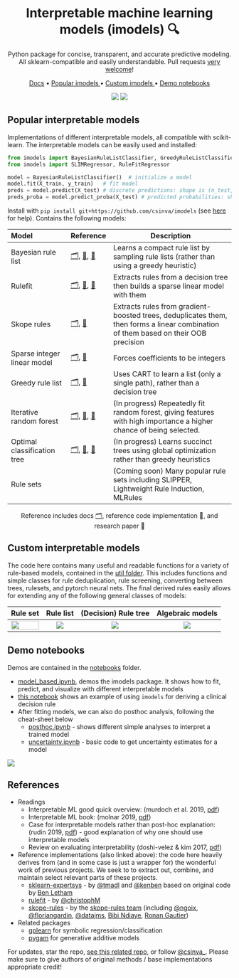 <h1 align="center"> Interpretable machine learning models (imodels) 🔍</h1>
<p align="center"> Python package for concise, transparent, and accurate predictive modeling. All sklearn-compatible and easily understandable. Pull requests <a href="https://github.com/csinva/imodels/blob/master/docs/contributing.md">very welcome</a>!
</p>


<p align="center">
  <a href="https://csinva.github.io/imodels/">Docs</a> •
  <a href="#popular-interpretable-models"> Popular imodels </a> •
  <a href="#custom-interpretable-models"> Custom imodels </a> •
  <a href="#demo-notebooks">Demo notebooks</a>
</p>

<p align="center">
  <img src="https://img.shields.io/badge/License-MIT-yellow.svg">
  <a href="https://github.com/csinva/imodels/actions"><img src="https://github.com/csinva/imodels/workflows/tests/badge.svg"></a>
</p>  


## Popular interpretable models

Implementations of different interpretable models, all compatible with scikit-learn. The interpretable models can be easily used and installed:

```python
from imodels import BayesianRuleListClassifier, GreedyRuleListClassifier, SkopeRulesClassifier, IRFClassifier
from imodels import SLIMRegressor, RuleFitRegressor

model = BayesianRuleListClassifier()  # initialize a model
model.fit(X_train, y_train)   # fit model
preds = model.predict(X_test) # discrete predictions: shape is (n_test, 1)
preds_proba = model.predict_proba(X_test) # predicted probabilities: shape is (n_test, n_classes)
```

Install with `pip install git+https://github.com/csinva/imodels` (see [here](https://github.com/csinva/imodels/blob/master/docs/troubleshooting.md) for help). Contains the following models:

| Model                       | Reference                                                    | Description                                                  |
| :--------------------------- | ------------------------------------------------------------ | ------------------------------------------------------------ |
| Bayesian rule list          | [🗂️](https://csinva.io/imodels/rule_list/bayesian_rule_list/bayesian_rule_list.html), [🔗](https://github.com/tmadl/sklearn-expertsys), [📄](https://arxiv.org/abs/1602.08610) | Learns a compact rule list by sampling rule lists (rather than using a greedy heuristic) |
| Rulefit                     | [🗂️](https://csinva.io/imodels/rule_set/rule_fit.html), [🔗](https://github.com/christophM/rulefit), [📄](http://statweb.stanford.edu/~jhf/ftp/RuleFit.pdf) | Extracts rules from a decision tree then builds a sparse linear model with them |
| Skope rules                 | [🗂️](https://csinva.io/imodels/rule_set/skope_rules.html), [🔗](https://github.com/scikit-learn-contrib/skope-rules) | Extracts rules from gradient-boosted trees, deduplicates them, then forms a linear combination of them based on their OOB precision |
| Sparse integer linear model | [🗂️](https://csinva.io/imodels/algebraic/slim.html), [📄](https://link.springer.com/article/10.1007/s10994-015-5528-6) | Forces coefficients to be integers                           |
| Greedy rule list            | [🗂️](https://csinva.io/imodels/rule_list/greedy_rule_list.html), [🔗](https://medium.com/@penggongting/implementing-decision-tree-from-scratch-in-python-c732e7c69aea) | Uses CART to learn a list (only a single path), rather than a decision tree |
| Iterative random forest     | [🗂️](https://csinva.io/imodels/tree/iterative_random_forest/iterative_random_forest.html), [🔗](https://github.com/Yu-Group/iterative-Random-Forest), [📄](https://www.pnas.org/content/115/8/1943) | (In progress) Repeatedly fit random forest, giving features with high importance a higher chance of being selected. |
| Optimal classification tree | [🗂️](https://csinva.io/imodels/tree/optimal_classification_tree/index.html), [🔗](https://github.com/pan5431333/pyoptree), [📄](https://link.springer.com/article/10.1007/s10994-017-5633-9) | (In progress) Learns succinct trees using global optimization rather than greedy heuristics |
| Rule sets                   |                                                              | (Coming soon) Many popular rule sets including SLIPPER, Lightweight Rule Induction, MLRules |

<p align="center">
Reference includes docs <a href="https://csinva.io/imodels/">🗂️</a>, reference code implementation 🔗, and research paper 📄
</p>

## Custom interpretable models

The code here contains many useful and readable functions for a variety of rule-based models, contained in the [util folder](https://csinva.io/imodels/util/index.html). This includes functions and simple classes for rule deduplication, rule screening, converting between trees, rulesets, and pytorch neural nets. The final derived rules easily allows for extending any of the following general classes of models:

|           Rule set            |        Rule list        |  (Decision) Rule tree   |        Algebraic models        |
| :---------------------------: | :---------------------: | :---------------------: | :----------------------------: |
| <img src="https://csinva.io/imodels/rule_set.jpg" width="100%"> | <img src="https://csinva.io/imodels/rule_list.jpg"> | <img src="https://csinva.io/imodels/rule_tree.jpg"> | <img src="https://csinva.io/imodels/algebraic_models.jpg"> |

## Demo notebooks
Demos are contained in the [notebooks](notebooks) folder.

- [model_based.ipynb](notebooks/1_model_based.ipynb), demos the imodels package. It shows how to fit, predict, and visualize with different interpretable models
- [this notebook](https://github.com/csinva/iai-clinical-decision-rule/blob/master/notebooks/05_fit_interpretable_models.ipynb) shows an example of using `imodels` for deriving a clinical decision rule
- After fitting models, we can also do posthoc analysis, following the cheat-sheet below 
  - [posthoc.ipynb](notebooks/2_posthoc.ipynb) - shows different simple analyses to interpret a trained model
  - [uncertainty.ipynb](notebooks/3_uncertainty.ipynb) - basic code to get uncertainty estimates for a model
<img src="https://csinva.io/notes/cheat_sheets/interp.svg?sanitize=True">

## References
- Readings
    - Interpretable ML good quick overview: (murdoch et al. 2019, [pdf](https://arxiv.org/pdf/1901.04592.pdf))
    - Interpretable ML book: (molnar 2019, [pdf](https://christophm.github.io/interpretable-ml-book/))
    - Case for interpretable models rather than post-hoc explanation: (rudin 2019, [pdf](https://arxiv.org/pdf/1811.10154.pdf)) - good explanation of why one should use interpretable models 
    - Review on evaluating interpretability (doshi-velez & kim 2017, [pdf](https://arxiv.org/pdf/1702.08608.pdf))
- Reference implementations (also linked above): the code here heavily derives from (and in some case is just a wrapper for) the wonderful work of previous projects. We seek to to extract out, combine, and maintain select relevant parts of these projects.
    - [sklearn-expertsys](https://github.com/tmadl/sklearn-expertsys) - by [@tmadl](https://github.com/tmadl) and [@kenben](https://github.com/kenben) based on original code by [Ben Letham](http://lethalletham.com/)
    - [rulefit](https://github.com/christophM/rulefit) - by [@christophM](https://github.com/christophM)
    - [skope-rules](https://github.com/scikit-learn-contrib/skope-rules) - by the [skope-rules team](https://github.com/scikit-learn-contrib/skope-rules/blob/master/AUTHORS.rst) (including [@ngoix](https://github.com/ngoix), [@floriangardin](https://github.com/floriangardin), [@datajms](https://github.com/datajms), [Bibi Ndiaye](), [Ronan Gautier]())
- Related packages
    - [gplearn](https://github.com/trevorstephens/gplearn/tree/ad57cb18caafdb02cca861aea712f1bf3ed5016e) for symbolic regression/classification
    - [pygam](https://github.com/dswah/pyGAM) for generative additive models

For updates, star the repo, [see this related repo](https://github.com/csinva/csinva.github.io), or follow [@csinva_](https://twitter.com/csinva_). Please make sure to give authors of original methods / base implementations appropriate credit!


